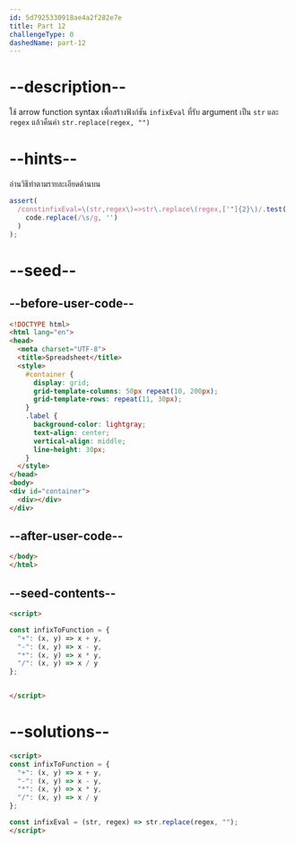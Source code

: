 ```yaml
---
id: 5d7925330918ae4a2f282e7e
title: Part 12
challengeType: 0
dashedName: part-12
---
```


# --description--

ใช้ arrow function syntax เพื่อสร้างฟังก์ชัน `infixEval` ที่รับ argument เป็น `str` และ `regex` แล้วคืนค่า `str.replace(regex, "")`

# --hints--

อ่านวิธีทำตามรายละเอียดด้านบน

```js
assert(
  /constinfixEval=\(str,regex\)=>str\.replace\(regex,['"]{2}\)/.test(
    code.replace(/\s/g, '')
  )
);
```

# --seed--

## --before-user-code--

```html
<!DOCTYPE html>
<html lang="en">
<head>
  <meta charset="UTF-8">
  <title>Spreadsheet</title>
  <style>
    #container {
      display: grid;
      grid-template-columns: 50px repeat(10, 200px);
      grid-template-rows: repeat(11, 30px);
    }
    .label {
      background-color: lightgray;
      text-align: center;
      vertical-align: middle;
      line-height: 30px;
    }
  </style>
</head>
<body>
<div id="container">
  <div></div>
</div>
```

## --after-user-code--

```html
</body>
</html>
```

## --seed-contents--

```html
<script>

const infixToFunction = {
  "+": (x, y) => x + y,
  "-": (x, y) => x - y,
  "*": (x, y) => x * y,
  "/": (x, y) => x / y
};


</script>
```

# --solutions--

```html
<script>
const infixToFunction = {
  "+": (x, y) => x + y,
  "-": (x, y) => x - y,
  "*": (x, y) => x * y,
  "/": (x, y) => x / y
};

const infixEval = (str, regex) => str.replace(regex, "");
</script>
```
